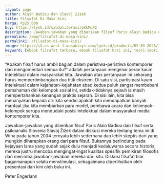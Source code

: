 ```yaml
---
layout: page
author: Alain Badiou dan Slavoj Zizek
title: Filsafat Di Masa Kini
harga: Rp25.000
buy: https://lynk.id/sabdaliterasi/pKkMqP2
description: Jawaban-jawaban yang diberikan filsuf Paris Alain Badiou dan filsuf serta psikoanalis Slovenia Slavoj Žižek dalam diskusi mereka tentang tema ini di Wina.
permalink: /amp/filsafat-di-masa-kini/
permalink1: /filsafat-di-masa-kini/
image: https://s3.us-west-1.wasabisys.com/lynk.id/products/05-03-2023/1677981337687_4092085
keyword: [ebook filsafat terbaru, ebook filsafat hari ini, teori-teori filsafat terbaru, Alain Badiou, Slavoj Zizek]
---
```

<p>“Apakah filsuf harus ambil bagian dalam peristiwa-peristiwa kontemporer dan mengomentari semua itu?” adalah pertanyaan mengenai peran kaum intelektual dalam masyarakat kita. Jawaban atas pertanyaan ini sekarang harus mempertimbangkan dua titik ekstrem. Di satu sisi, partisipasi kaum intelektual dalam kejahatan-kejahatan abad kedua puluh sangat membebani pemahaman diri kelompok sosial ini, setidak-tidaknya sejauh ia masih mempertahankan kenangan praktis sejarah. Di sisi lain, kita bisa menanyakan kepada diri kita sendiri apakah kita mendapatkan banyak manfaat jika kita membiarkan para model, pembawa acara dan kelompok-kelompok serupa menduduki posisi intelektual dalam masyarakat media kontemporer kita.</p><p>Jawaban-jawaban yang diberikan filsuf Paris Alain Badiou dan filsuf serta psikoanalis Slovenia Slavoj Žižek dalam diskusi mereka tentang tema ini di Wina pada tahun 2004 ternyata lebih sederhana dan lebih skeptis dari yang mungkin diharapkan orang dari para filsuf. Bukannya berlindung pada kejayaan lama yang sudah sejak dulu menjadi kedaluwarsa secara historis, mereka justru mencoba mengingat-ingat kualitas spesifik pemikiran filosofis dan menimba jawaban-jawaban mereka dari situ. Diskusi filsafat biar bagaimanapun selalu menstimulasi, sebagaimana diperlihatkan oleh presentasi dan kini oleh buku ini.</p><p>Peter Engerlann</p>
